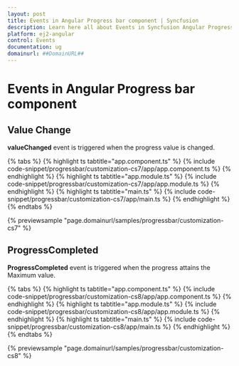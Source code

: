 ```yaml
---
layout: post
title: Events in Angular Progress bar component | Syncfusion
description: Learn here all about Events in Syncfusion Angular Progress bar component of Syncfusion Essential JS 2 and more.
platform: ej2-angular
control: Events 
documentation: ug
domainurl: ##DomainURL##
---
```


# Events in Angular Progress bar component

## Value Change

<!-- markdownlint-disable MD033 -->

**valueChanged** event is triggered when the progress value is changed.

{% tabs %}
{% highlight ts tabtitle="app.component.ts" %}
{% include code-snippet/progressbar/customization-cs7/app/app.component.ts %}
{% endhighlight %}
{% highlight ts tabtitle="app.module.ts" %}
{% include code-snippet/progressbar/customization-cs7/app/app.module.ts %}
{% endhighlight %}
{% highlight ts tabtitle="main.ts" %}
{% include code-snippet/progressbar/customization-cs7/app/main.ts %}
{% endhighlight %}
{% endtabs %}
  
{% previewsample "page.domainurl/samples/progressbar/customization-cs7" %}

## ProgressCompleted

<!-- markdownlint-disable MD033 -->
**ProgressCompleted** event is triggered when the progress attains the Maximum value.

{% tabs %}
{% highlight ts tabtitle="app.component.ts" %}
{% include code-snippet/progressbar/customization-cs8/app/app.component.ts %}
{% endhighlight %}
{% highlight ts tabtitle="app.module.ts" %}
{% include code-snippet/progressbar/customization-cs8/app/app.module.ts %}
{% endhighlight %}
{% highlight ts tabtitle="main.ts" %}
{% include code-snippet/progressbar/customization-cs8/app/main.ts %}
{% endhighlight %}
{% endtabs %}
  
{% previewsample "page.domainurl/samples/progressbar/customization-cs8" %}